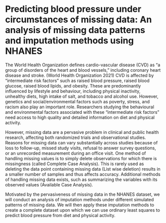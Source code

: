 # Predicting blood pressure under circumstances of missing data: An analysis of missing data patterns and imputation methods using NHANES


The World Health Organization defines cardio-vascular disease (CVD) as “a group of disorders of the heart and blood vessels,” including coronary heart disease and stroke. (World Health Organization 2021) CVD is affected by “intermediate risk factors” such as raised blood pressure, raised blood glucose, raised blood lipids, and obesity. These are predominantly influenced by lifestyle and behaviour, including physical inactivity, unhealthy diets, high intake of salt, and tobacco and alcohol use. However, genetics and social/environmental factors such as poverty, stress, and racism also play an important role. Researchers studying the behavioural and environmental factors associated with these “intermediate risk factors” need access to high quality and detailed information on diet and physical activity. 

However, missing data are a pervasive problem in clinical and public health research, affecting both randomized trials and observational studies. Reasons for missing data can vary substantially across studies because of loss to follow-up, missed study visits, refusal to answer survey questions, or an unrecorded measurement during an office visit. One method of handling missing values is to simply delete observations for which there is missingness (called Complete Case Analysis). This is rarely used as deleting the data point containing missing data (List wise deletion) results in a smaller number of samples and thus affects accuracy. Additional methods of handling missing data exists, such as summarizing the variables with its observed values (Available Case Analysis). 

Motivated by the pervasiveness of missing data in the NHANES dataset, we will conduct an analysis of imputation methods under different simulated patterns of missing data. We will then apply these imputation methods to create a complete dataset upon which we can use ordinary least squares to predict blood pressure from diet and physical activity. 
